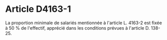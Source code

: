 # Article D4163-1

La proportion minimale de salariés mentionnée à l'article L. 4163-2 est fixée à 50 % de l'effectif, apprécié dans les conditions prévues à l'article D. 138-25.